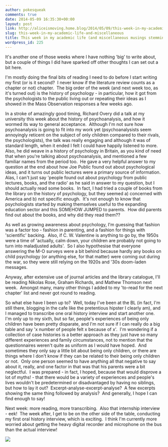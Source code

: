 ```yaml
---
author: pokesqueak
comments: true
date: 2014-05-09 16:35:30+00:00
layout: post
link: http://aliceismoving.home.blog/2014/05/09/this-week-in-my-academic-life-and-miscellaneous/
slug: this-week-in-my-academic-life-and-miscellaneous
title: This week in my academic life (and miscellaneous musings stemming therefrom)
wordpress_id: 225
---
```


It's another one of those weeks where I have nothing 'big' to write about, but a couple of things I did have sparked off other thoughts I can set out a bit here.




I'm mostly doing the final bits of reading I need to do before I start writing my first (or is it second?  I never know if the literature review counts as a chapter or not) chapter.  The big order of the week (and next week too, as it's turned out) is the history of psychology - in particular, how it got from the psychologists to the public living out or repeating their ideas as I showed in the Mass Observation responses a few weeks ago.




In a stroke of amazingly good timing, Richard Overy did a talk at my university this week about the history of psychoanalysis, and how it wormed its way to general acceptance.  Although I'm not sure how psychoanalysis is going to fit into my work yet (psychoanalysists seem annoyingly reticent on the subject of only children compared to their rivals, the psychologists), the talk was really engaging and although it was of standard length, when it ended I felt I could have happily listened to more.  Also, he did weave in a history of psychology in Britain, as you kind of need that when you're talking about psychoanalysis, and mentioned a few familiar names from the period too.  He gave a very helpful answer to my question at the end about how Joe Public found out about psychological ideas, and it turns out public lectures were a primary source of information.  Alas, I can't just say 'people found out about psychology from public lectures, books, and the radio' as he said in answer to my question, but I should actually read some books.  In fact, I had tried a couple of books from the library on the history of psychology, but they seemed a) concerned with America and b) not specific enough.  It's not enough to know that psychologists started by making themselves useful to the expanding education sector and this SOMEHOW JUMPED to parents.  How did parents find out about the books, and why did they read them?? 




As well as growing awareness about psychology, I'm guessing that fashion was a factor too - fashion in parenting, and a fashion for things with 'scientific' backing.  Also, if C. W. Valentine is anything to go by, the 1950s were a time of 'actually, calm down, your children are probably not going to turn into maladjusted adults'.  So I also hypothesise that everyone answering the M-O surveys were a bit behind because hardly any books on child psychology (or anything else, for that matter) were coming out during the war, so they were still relying on the 1920s and '30s doom-laden messages.




Anyway, after extensive use of journal articles and the library catalogue, I'll be reading Nikolas Rose, Graham Richards, and Mathew Thomson next week.  Amongst many, many other things I added to my 'to-read for the next chapter' list and never got round to reading.




So what else have I been up to?  Well, today I've been at the BL (in fact, I'm still there, blogging in the cafe like the pretentious hipster I clearly am), and I managed to transcribe one oral history interview and start another one.  I'm only up to my sixth, but so far, people's experiences of being only children have been pretty disparate, and I'm not sure if I can really do a big table and say 'x number of people felt x because of x'.  I'm wondering if a collection of case histories is a better approach as they just have so many different experiences and family circumstances, not to mention that the questionnaires weren't quite as uniform as I would have hoped.  And sometimes they only say a little bit about being only children, or there are things where I don't know if they can be related to their being only children or not.  Only one person seemed to have anything all that negative to say about it, really, and one factor in that was that his parents were a bit neglectful.  I was prepared - in fact, I hoped, because that would disprove a lot of myths! - that there would be a variety of experiences and people's lives wouldn't be predetermined or disadvantaged by having no siblings, but how to lay it out?  Excerpt-analyse-excerpt-analyse?  A few excerpts showing the same thing followed by analysis?  And generally, I hope I can find enough to say!




Next week: more reading, more transcribing.  Also that internship interview - eek!  The week after, I get to be on the other side of the table, conducting my first oral history interview, which is exciting.  I think I'm currently more worried about getting the heavy digital recorder and microphone on the bus than the actual interview!




![](https://66.media.tumblr.com/8b66c94733c1d3fd34686b00672629cc/tumblr_inline_n5bfbbabyv1s70b7a.jpg)
